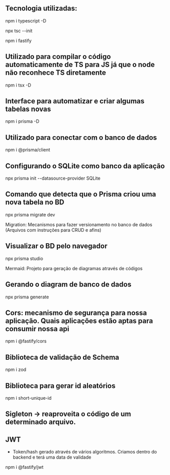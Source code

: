 ## Tecnologia utilizadas:

npm i typescript -D

npx tsc --init

npm i fastify

## Utilizado para compilar o código automaticamente de TS para JS já que o node não reconhece TS diretamente

npm i tsx -D

## Interface para automatizar e criar algumas tabelas novas

npm i prisma -D

## Utilizado para conectar com o banco de dados

npm i @prisma/client

## Configurando o SQLite como banco da aplicação

npx prisma init --datasource-provider SQLite

## Comando que detecta que o Prisma criou uma nova tabela no BD

npx prisma migrate dev

Migration: Mecanismos para fazer versionamento no banco de dados (Arquivos com instruções para CRUD e afins)

## Visualizar o BD pelo navegador

npx prisma studio

Mermaid: Projeto para geração de diagramas através de códigos

## Gerando o diagram de banco de dados

npx prisma generate

## Cors: mecanismo de segurança para nossa aplicação. Quais aplicações estão aptas para consumir nossa api

npm i @fastify/cors

## Biblioteca de validação de Schema

npm i zod

## Biblioteca para gerar id aleatórios

npm i short-unique-id

## Sigleton -> reaproveita o código de um determinado arquivo.

## JWT
- Token/hash gerado através de vários algoritmos. Criamos dentro do backend e terá uma data de validade

npm i @fastify/jwt
